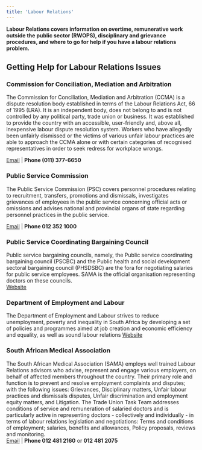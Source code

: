 ```yaml
---
title: 'Labour Relations'
---
```

**Labour Relations covers information on overtime, remunerative work outside the public sector (RWOPS), disciplinary and grievance procedures, and where to go for help if you have a labour relations problem.**

## Getting Help for Labour Relations Issues
 
### Commission for Conciliation, Mediation and Arbitration
The Commission for Conciliation, Mediation and Arbitration (CCMA) is a dispute resolution body established in terms of the Labour Relations Act, 66 of 1995 (LRA). It is an independent body, does not belong to and is not controlled by any political party, trade union or business. It was established to provide the country with an accessible, user-friendly and, above all, inexpensive labour dispute resolution system. Workers who have allegedly been unfairly dismissed or the victims of various unfair labour practices are able to approach the CCMA alone or with certain categories of recognised representatives in order to seek redress for workplace wrongs.

[Email](mailto:info@ccma.org.za) | **Phone (011) 377-6650**


### Public Service Commission
The Public Service Commission (PSC) covers personnel procedures relating to recruitment, transfers, promotions and dismissals, investigates grievances of employees in the public service concerning official acts or omissions and advises national and provincial organs of state regarding personnel practices in the public service.

[Email](mailto:info@opsc.gov.za) | **Phone 012 352 1000**

### Public Service Coordinating Bargaining Council
Public service bargaining councils, namely, the Public service coordinating bargaining council (PSCBC) and the Public health and social development sectoral bargaining council (PHSDSBC) are the fora for negotiating salaries for public service employees. SAMA is the official organisation representing doctors on these councils.  
[Website](https://pscbc.co.za/)

### Department of Employment and Labour
The Department of Employment and Labour strives to reduce unemployment, poverty and inequality in South Africa by developing a set of policies and programmes aimed at job creation and economic efficiency and equality, as well as sound labour relations
[Website](http://www.labour.gov.za/documentcenter)

### South African Medical Association
The South African Medical Association (SAMA) employs well trained Labour Relations advisors who advise, represent and engage various employers, on behalf of affected members throughout the country. Their primary role and function is to prevent and resolve employment complaints and disputes; with the following issues: Grievances, Disciplinary matters, Unfair labour practices and dismissals disputes, Unfair discrimination and employment equity matters, and Litigation.
The Trade Union Task Team addresses conditions of service and remuneration of salaried doctors and is particularly active in representing doctors - collectively and individually - in terms of labour relations legislation and negotiations: Terms and conditions of employment; salaries, benefits and allowances, Policy proposals, reviews and monitoring.  
[Email](mailto:labour@samedical.org) | **Phone 012 481 2160** or **012 481 2075**

<!--
    This is a comment and is not displayed on the website. Do not alter this text between arrows (->).
    To change the content in this file, simply retype/ copy+paste any text above, as you would in a normal text file/ word document.

    Do not change the "title:" title, or the ---. Only change the text inside '' for that section.

    The hashtag ( # ) symbols followed by a space and then text show a heading. The more #s you have, the smaller/"less important" the heading. You can add up to 6 # but we suggest max 4 #. make sure each heading is on a separate line.

    The text surrounded by double  stars ( ** ) with no spaces shows bold text. 

    Links are created by putting the text you want to show in square brackets ( [] ) followed by the link in round brackets ( () ). For example, [RuReSA](https://ruresa.org.za/) will show as RuReSA and link to the RuReSA website.

    Please refer to the "HOW TO USE" or "HOW TO USE SHORT" files for more information.
 -->
